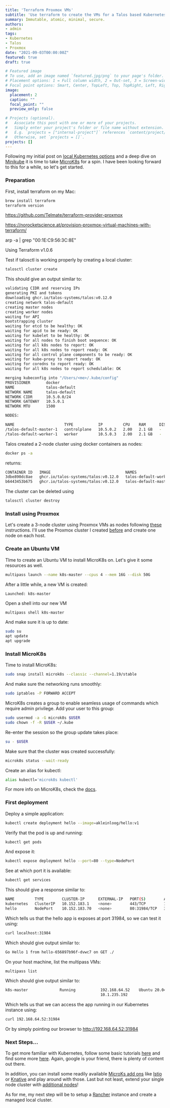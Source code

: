 ```yaml
---
title: 'Terraform Proxmox VMs'
subtitle: 'Use terraform to create the VMs for a Talos based Kubernetes cluster'
summary: Immutable, atomic, minimal, secure.
authors:
- admin
tags:
- Kubernetes
- Talos
- Proxmox
date: "2021-09-03T00:00:00Z"
featured: true
draft: true

# Featured image
# To use, add an image named `featured.jpg/png` to your page's folder.
# Placement options: 1 = Full column width, 2 = Out-set, 3 = Screen-width
# Focal point options: Smart, Center, TopLeft, Top, TopRight, Left, Right, BottomLeft, Bottom, BottomRight
image:
  placement: 2
  caption: ""
  focal_point: ""
  preview_only: false

# Projects (optional).
#   Associate this post with one or more of your projects.
#   Simply enter your project's folder or file name without extension.
#   E.g. `projects = ["internal-project"]` references `content/project/deep-learning/index.md`.
#   Otherwise, set `projects = []`.
projects: []
---
```


Following my initial post on [local Kubernetes options](/post/which-local-kubernetes) and a deep dive on [Minikube](/post/minikube-kubernetes) it is time to take [MicroK8s](https://microk8s.io) for a spin.
I have been looking forward to this for a while, so let's get started.

### Preparation

First, install terraform on my Mac:
```bash
brew install terraform
terraform version
```

https://github.com/Telmate/terraform-provider-proxmox

https://norocketscience.at/provision-proxmox-virtual-machines-with-terraform/


arp -a | grep "00:1E:C9:56:3C:8E"


Using Terraform v1.0.6 


Test if talosctl is working properly by creating a local cluster:
```bash
talosctl cluster create
```

This should give an output similar to:
```bash
validating CIDR and reserving IPs
generating PKI and tokens
downloading ghcr.io/talos-systems/talos:v0.12.0
creating network talos-default
creating master nodes
creating worker nodes
waiting for API
bootstrapping cluster
waiting for etcd to be healthy: OK
waiting for apid to be ready: OK
waiting for kubelet to be healthy: OK
waiting for all nodes to finish boot sequence: OK
waiting for all k8s nodes to report: OK
waiting for all k8s nodes to report ready: OK
waiting for all control plane components to be ready: OK
waiting for kube-proxy to report ready: OK
waiting for coredns to report ready: OK
waiting for all k8s nodes to report schedulable: OK

merging kubeconfig into "/Users/<me>/.kube/config"
PROVISIONER       docker
NAME              talos-default
NETWORK NAME      talos-default
NETWORK CIDR      10.5.0.0/24
NETWORK GATEWAY   10.5.0.1
NETWORK MTU       1500

NODES:

NAME                      TYPE           IP         CPU    RAM      DISK
/talos-default-master-1   controlplane   10.5.0.2   2.00   2.1 GB   -
/talos-default-worker-1   worker         10.5.0.3   2.00   2.1 GB   -
```

Talos created a 2-node cluster using docker containers as nodes:
```bash
docker ps -a
```
returns:
```bash
CONTAINER ID   IMAGE                                 NAMES
3dbe890dc8ae   ghcr.io/talos-systems/talos:v0.12.0   talos-default-worker-1
b6443453b675   ghcr.io/talos-systems/talos:v0.12.0   talos-default-master-1
```

The cluster can be deleted using
```bash
talosctl cluster destroy
```

### Install using Proxmox

Let's create a 3-node cluster using Proxmox VMs as nodes following [these](https://www.talos.dev/docs/v0.12/virtualized-platforms/proxmox/) instructions.
I'll use the Proxmox cluster I created [before](/post/proxmox) and create one node on each host.



### Create an Ubuntu VM

TIme to create an Ubuntu VM to install MicroK8s on. Let's give it some resources as well.

```bash
multipass launch --name k8s-master --cpus 4 --mem 16G --disk 50G
```
After a little while, a new VM is created:
```plaintext
Launched: k8s-master
```

Open a shell into our new VM
```bash
multipass shell k8s-master
```

And make sure it is up to date:
```bash
sudo su
apt update
apt upgrade
```

### Install MicroK8s

Time to install MicroK8s:
```bash
sudo snap install microk8s --classic --channel=1.19/stable
```
And make sure the networking runs smoothly:
```bash
sudo iptables -P FORWARD ACCEPT
```

MicroK8s creates a group to enable seamless usage of commands which require admin privilege. Add your user to this group: 
```bash
sudo usermod -a -G microk8s $USER
sudo chown -f -R $USER ~/.kube
```
Re-enter the session so the group update takes place:
```bash
su - $USER
```
Make sure that the cluster was created successfully:
```bash
microk8s status --wait-ready
```
Create an alias for kubectl:
```bash
alias kubectl='microk8s kubectl'
```

For more info on MicroK8s, check the [docs](https://microk8s.io/docs).


### First deployment

Deploy a simple application:
```bash
kubectl create deployment hello --image=akleinloog/hello:v1
```
Verify that the pod is up and running:
```bash
kubectl get pods
```
And expose it:
```bash
kubectl expose deployment hello --port=80 --type=NodePort
```
See at which port it is available:
```bash
kubectl get services
```
This should give a response similar to:
```bash
NAME         TYPE        CLUSTER-IP      EXTERNAL-IP   PORT(S)        AGE
kubernetes   ClusterIP   10.152.183.1    <none>        443/TCP        15m
hello        NodePort    10.152.183.70   <none>        80:31984/TCP   3s
```
Which tells us that the hello app is exposes at port 31984, so we can test it using:
```bash
curl localhost:31984
```

Which should give output similar to:
```bash
Go Hello 1 from hello-656897b96f-dvwc7 on GET ./
```

On your host machine, list the multipass VMs:
```bash
multipass list
```

Which should give output similar to:
```bash
k8s-master              Running           192.168.64.52    Ubuntu 20.04 LTS
                                          10.1.235.192
```

Which tells us that we can access the app running in our Kubernetes instance using:
```bash
curl 192.168.64.52:31984
```
Or by simply pointing our browser to http://192.168.64.52:31984

### Next Steps...

To get more familiar with Kubernetes, follow some basic tutorials [here](https://kubernetes.io/docs/tutorials/) and find some more [here](https://katacoda.com/courses/kubernetes). Again, google is your friend, there is plenty of content out there.

In addition, you can install some readily available [MicroKs add ons](https://microk8s.io/docs/addons) like [Istio](https://istio.io/) or [Knative](https://knative.dev/) and play around with those. Last but not least, extend your single node cluster with [additional nodes](https://microk8s.io/docs/clustering)!

As for me, my next step will be to setup a [Rancher](https://rancher.com/) instance and create a managed local cluster.